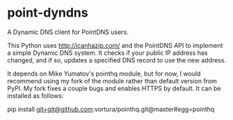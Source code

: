 point-dyndns
============

A Dynamic DNS client for PointDNS users.

This Python uses http://icanhazip.com/ and the PointDNS API to implement
a simple Dynamic DNS system. It checks if your public IP address has changed,
and if so, updates a specified DNS record to use the new address.

It depends on Mike Yumatov's pointhq module, but for now, I would recommend
using my fork of the module rather than default version from PyPI. My fork fixes
a couple bugs and enables HTTPS by default. It can be installed as follows:


pip install git+git@github.com:vortura/pointhq.git@master#egg=pointhq

